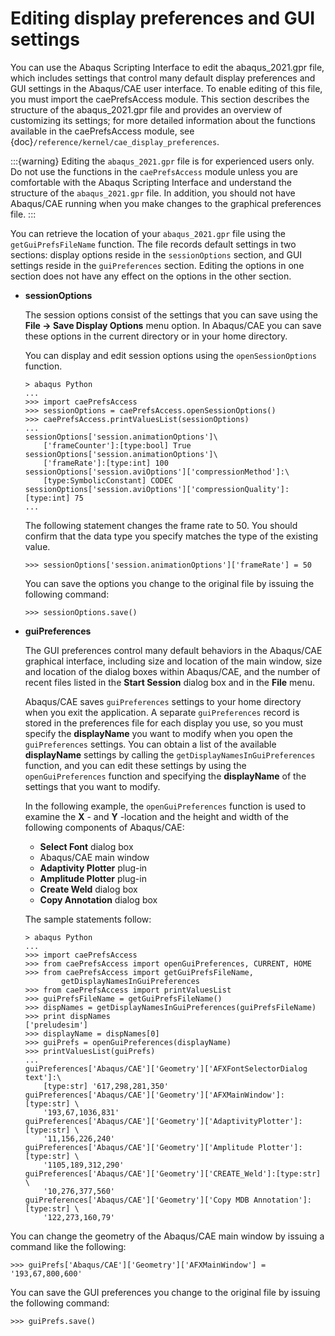 # Editing display preferences and GUI settings

You can use the Abaqus Scripting Interface to edit the abaqus_2021.gpr file, which includes settings that control many default display preferences and GUI settings in the Abaqus/CAE user interface. To enable editing of this file, you must import the caePrefsAccess module. This section describes the structure of the abaqus_2021.gpr file and provides an overview of customizing its settings; for more detailed information about the functions available in the caePrefsAccess module, see {doc}`/reference/kernel/cae_display_preferences`.

:::{warning}
Editing the `abaqus_2021.gpr` file is for experienced users only. Do not use the functions in the `caePrefsAccess` module unless you are comfortable with the Abaqus Scripting Interface and understand the structure of the `abaqus_2021.gpr` file. In addition, you should not have Abaqus/CAE running when you make changes to the graphical preferences file.
:::

You can retrieve the location of your `abaqus_2021.gpr` file using the `getGuiPrefsFileName` function. The file records default settings in two sections: display options reside in the `sessionOptions` section, and GUI settings reside in the `guiPreferences` section. Editing the options in one section does not have any effect on the options in the other section.

- **sessionOptions**

  The session options consist of the settings that you can save using the **File -> Save Display Options** menu option. In Abaqus/CAE you can save these options in the current directory or in your home directory.

  You can display and edit session options using the `openSessionOptions` function.

  ```python2
  > abaqus Python
  ...
  >>> import caePrefsAccess
  >>> sessionOptions = caePrefsAccess.openSessionOptions()
  >>> caePrefsAccess.printValuesList(sessionOptions)
  ...
  sessionOptions['session.animationOptions']\
      ['frameCounter']:[type:bool] True
  sessionOptions['session.animationOptions']\
      ['frameRate']:[type:int] 100
  sessionOptions['session.aviOptions']['compressionMethod']:\
      [type:SymbolicConstant] CODEC
  sessionOptions['session.aviOptions']['compressionQuality']:[type:int] 75
  ...
  ```

  The following statement changes the frame rate to 50. You should confirm that the data type you specify matches the type of the existing value.

  ```python2
  >>> sessionOptions['session.animationOptions']['frameRate'] = 50
  ```

  You can save the options you change to the original file by issuing the following command:

  ```python2
  >>> sessionOptions.save()
  ```

- **guiPreferences**

  The GUI preferences control many default behaviors in the Abaqus/CAE graphical interface, including size and location of the main window, size and location of the dialog boxes within Abaqus/CAE, and the number of recent files listed in the **Start Session** dialog box and in the **File** menu.

  Abaqus/CAE saves `guiPreferences` settings to your home directory when you exit the application. A separate `guiPreferences` record is stored in the preferences file for each display you use, so you must specify the **displayName** you want to modify when you open the `guiPreferences` settings. You can obtain a list of the available **displayName** settings by calling the `getDisplayNamesInGuiPreferences` function, and you can edit these settings by using the `openGuiPreferences` function and specifying the **displayName** of the settings that you want to modify.

  In the following example, the `openGuiPreferences` function is used to examine the **X** - and **Y** -location and the height and width of the following components of Abaqus/CAE:

  - **Select Font** dialog box
  - Abaqus/CAE main window
  - **Adaptivity Plotter** plug-in
  - **Amplitude Plotter** plug-in
  - **Create Weld** dialog box
  - **Copy Annotation** dialog box

  The sample statements follow:

  ```python2
  > abaqus Python
  ...
  >>> import caePrefsAccess
  >>> from caePrefsAccess import openGuiPreferences, CURRENT, HOME
  >>> from caePrefsAccess import getGuiPrefsFileName,
          getDisplayNamesInGuiPreferences
  >>> from caePrefsAccess import printValuesList
  >>> guiPrefsFileName = getGuiPrefsFileName()
  >>> dispNames = getDisplayNamesInGuiPreferences(guiPrefsFileName)
  >>> print dispNames
  ['preludesim']
  >>> displayName = dispNames[0]
  >>> guiPrefs = openGuiPreferences(displayName)
  >>> printValuesList(guiPrefs)
  ...
  guiPreferences['Abaqus/CAE']['Geometry']['AFXFontSelectorDialog text']:\
      [type:str] '617,298,281,350'
  guiPreferences['Abaqus/CAE']['Geometry']['AFXMainWindow']:[type:str] \
      '193,67,1036,831'
  guiPreferences['Abaqus/CAE']['Geometry']['AdaptivityPlotter']:[type:str] \
      '11,156,226,240'
  guiPreferences['Abaqus/CAE']['Geometry']['Amplitude Plotter']:[type:str] \
      '1105,189,312,290'
  guiPreferences['Abaqus/CAE']['Geometry']['CREATE_Weld']:[type:str] \
      '10,276,377,560'
  guiPreferences['Abaqus/CAE']['Geometry']['Copy MDB Annotation']:[type:str] \
      '122,273,160,79'
  ```

You can change the geometry of the Abaqus/CAE main window by issuing a command like the following:

```python2
>>> guiPrefs['Abaqus/CAE']['Geometry']['AFXMainWindow'] = '193,67,800,600'
```

You can save the GUI preferences you change to the original file by issuing the following command:

```python2
>>> guiPrefs.save()
```
